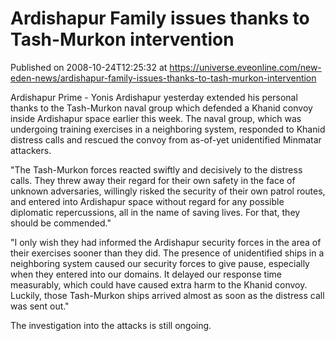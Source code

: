 # Ardishapur Family issues thanks to Tash-Murkon intervention
Published on 2008-10-24T12:25:32 at https://universe.eveonline.com/new-eden-news/ardishapur-family-issues-thanks-to-tash-murkon-intervention

Ardishapur Prime - Yonis Ardishapur yesterday extended his personal thanks to the Tash-Murkon naval group which defended a Khanid convoy inside Ardishapur space earlier this week. The naval group, which was undergoing training exercises in a neighboring system, responded to Khanid distress calls and rescued the convoy from as-of-yet unidentified Minmatar attackers.   
  
"The Tash-Murkon forces reacted swiftly and decisively to the distress calls. They threw away their regard for their own safety in the face of unknown adversaries, willingly risked the security of their own patrol routes, and entered into Ardishapur space without regard for any possible diplomatic repercussions, all in the name of saving lives. For that, they should be commended."  
  
"I only wish they had informed the Ardishapur security forces in the area of their exercises sooner than they did. The presence of unidentified ships in a neighboring system caused our security forces to give pause, especially when they entered into our domains. It delayed our response time measurably, which could have caused extra harm to the Khanid convoy. Luckily, those Tash-Murkon ships arrived almost as soon as the distress call was sent out."  
  
The investigation into the attacks is still ongoing.
